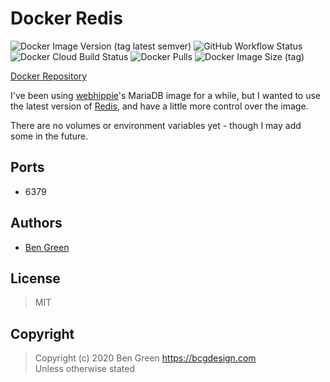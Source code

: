 # Docker Redis

![Docker Image Version (tag latest semver)](https://img.shields.io/docker/v/bcgdesign/redis/latest?label=latest&sort=semver) ![GitHub Workflow Status](https://img.shields.io/github/workflow/status/bencgreen/docker-redis/build?label=github) ![Docker Cloud Build Status](https://img.shields.io/docker/cloud/build/bcgdesign/redis?label=docker) ![Docker Pulls](https://img.shields.io/docker/pulls/bcgdesign/redis?label=pulls) ![Docker Image Size (tag)](https://img.shields.io/docker/image-size/bcgdesign/redis/latest?label=size)

[Docker Repository](https://hub.docker.com/r/bcgdesign/redis)

I've been using [webhippie](https://github.com/dockhippie/redis)'s MariaDB image for a while, but I wanted to use the latest version of [Redis](https://redis.io/), and have a little more control over the image.

There are no volumes or environment variables yet - though I may add some in the future.

## Ports

* 6379

## Authors

* [Ben Green](https://github.com/bencgreen)

## License

> MIT

## Copyright

> Copyright (c) 2020 Ben Green <https://bcgdesign.com>  
> Unless otherwise stated
